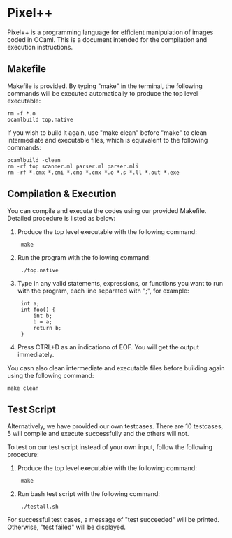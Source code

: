 # Pixel++

Pixel++ is a programming language for efficient manipulation of images coded in OCaml. This is a document intended for the compilation and execution instructions.

## Makefile

Makefile is provided. By typing "make" in the terminal, the following commands will be executed automatically to produce the top level executable:

	rm -f *.o
	ocamlbuild top.native

If you wish to build it again, use "make clean" before "make" to clean intermediate and executable files, which is equivalent to the following commands:

	ocamlbuild -clean
	rm -rf top scanner.ml parser.ml parser.mli
	rm -rf *.cmx *.cmi *.cmo *.cmx *.o *.s *.ll *.out *.exe

## Compilation & Execution

You can compile and execute the codes using our provided Makefile. Detailed procedure is listed as below:

1. Produce the top level executable with the following command:

		make

2. Run the program with the following command:
	
		./top.native

3. Type in any valid statements, expressions, or functions you want to run with the program, each line separated with ";", for example:

		int a;
		int foo() {
			int b;
			b = a;
			return b;
		}

4. Press CTRL+D as an indicationo of EOF. You will get the output immediately.

You casn also clean intermediate and executable files before building again using the following command:

	make clean

## Test Script

Alternatively, we have provided our own testcases. There are 10 testcases, 5 will compile and execute successfully and the others will not.

To test on our test script instead of your own input, follow the following procedure:

1. Produce the top level executable with the following command:
   
		make 

2. Run bash test script with the following command:
	
		./testall.sh

For successful test cases, a message of "test succeeded" will be printed. Otherwise, "test failed" will be displayed.
